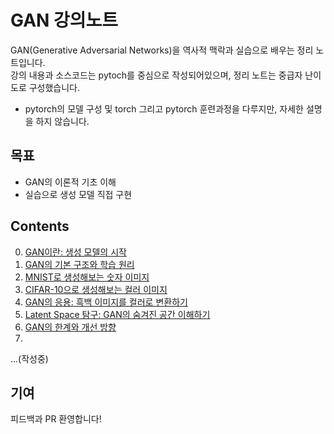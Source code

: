    # GAN 강의노트
GAN(Generative Adversarial Networks)을 역사적 맥락과 실습으로 배우는 정리 노트입니다.<br>
강의 내용과 소스코드는 pytoch를 중심으로 작성되어있으며, 정리 노트는 중급자 난이도로 구성했습니다. 

* pytorch의 모델 구성 및 torch 그리고 pytorch 훈련과정을 다루지만, 자세한 설명을 하지 않습니다.
## 목표
- GAN의 이론적 기초 이해
- 실습으로 생성 모델 직접 구현


## **Contents**
0. [GAN이란: 생성 모델의 시작](./docs/01_.md)
1. [GAN의 기본 구조와 학습 원리](./docs/01_.md)
2. [MNIST로 생성해보는 숫자 이미지](./docs/01_.md)
3. [CIFAR-10으로 생성해보는 컬러 이미지](./docs/01_.md)
4. [GAN의 응용: 흑백 이미지를 컬러로 변환하기](./docs/01_.md)
5. [Latent Space 탐구: GAN의 숨겨진 공간 이해하기](./docs/01_.md)
6. [GAN의 한계와 개선 방향](./docs/01_.md)
7. 
...(작성중)


## 기여
피드백과 PR 환영합니다!
